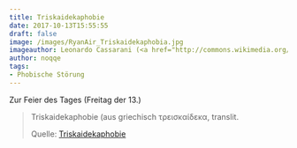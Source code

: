 ```yaml
---
title: Triskaidekaphobie
date: 2017-10-13T15:55:55
draft: false
image: /images/RyanAir_Triskaidekaphobia.jpg
imageauthor: Leonardo Cassarani (<a href="http://commons.wikimedia.org/wiki/User:Emc2" title="User:Emc2">Emc2</a>)
author: noqqe
tags:
- Phobische Störung
---
```


Zur Feier des Tages (Freitag der 13.)

> Triskaidekaphobie (aus griechisch τρεισκαίδεκα, translit.
>
> Quelle: [Triskaidekaphobie](https://de.wikipedia.org/wiki/Triskaidekaphobie)